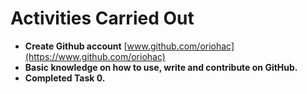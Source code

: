 
# Activities Carried Out

- **Create Github account**  [www.github.com/oriohac](https://www.github.com/oriohac)
- **Basic knowledge on how to use, write and contribute on GitHub.**
- **Completed Task 0.**